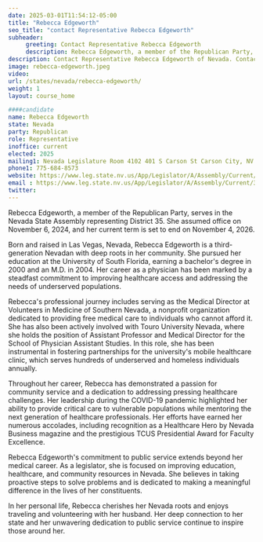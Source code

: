 ```yaml
---
date: 2025-03-01T11:54:12-05:00
title: "Rebecca Edgeworth"
seo_title: "contact Representative Rebecca Edgeworth"
subheader:
     greeting: Contact Representative Rebecca Edgeworth
     description: Rebecca Edgeworth, a member of the Republican Party, serves in the Nevada State Assembly representing District 35. She assumed office on November 6, 2024, and her current term is set to end on November 4, 2026.
description: Contact Representative Rebecca Edgeworth of Nevada. Contact information for Rebecca Edgeworth includes email address, phone number, and mailing address.
image: rebecca-edgeworth.jpeg
video:
url: /states/nevada/rebecca-edgeworth/
weight: 1
layout: course_home

####candidate
name: Rebecca Edgeworth
state: Nevada
party: Republican
role: Representative
inoffice: current
elected: 2025
mailing1: Nevada Legislature Room 4102 401 S Carson St Carson City, NV 89701-4747
phone1: 775-684-8573
website: https://www.leg.state.nv.us/App/Legislator/A/Assembly/Current/35/
email : https://www.leg.state.nv.us/App/Legislator/A/Assembly/Current/35/
twitter: 
---
```

Rebecca Edgeworth, a member of the Republican Party, serves in the Nevada State Assembly representing District 35. She assumed office on November 6, 2024, and her current term is set to end on November 4, 2026.

Born and raised in Las Vegas, Nevada, Rebecca Edgeworth is a third-generation Nevadan with deep roots in her community. She pursued her education at the University of South Florida, earning a bachelor's degree in 2000 and an M.D. in 2004. Her career as a physician has been marked by a steadfast commitment to improving healthcare access and addressing the needs of underserved populations.

Rebecca's professional journey includes serving as the Medical Director at Volunteers in Medicine of Southern Nevada, a nonprofit organization dedicated to providing free medical care to individuals who cannot afford it. She has also been actively involved with Touro University Nevada, where she holds the position of Assistant Professor and Medical Director for the School of Physician Assistant Studies. In this role, she has been instrumental in fostering partnerships for the university's mobile healthcare clinic, which serves hundreds of underserved and homeless individuals annually.

Throughout her career, Rebecca has demonstrated a passion for community service and a dedication to addressing pressing healthcare challenges. Her leadership during the COVID-19 pandemic highlighted her ability to provide critical care to vulnerable populations while mentoring the next generation of healthcare professionals. Her efforts have earned her numerous accolades, including recognition as a Healthcare Hero by Nevada Business magazine and the prestigious TCUS Presidential Award for Faculty Excellence.

Rebecca Edgeworth's commitment to public service extends beyond her medical career. As a legislator, she is focused on improving education, healthcare, and community resources in Nevada. She believes in taking proactive steps to solve problems and is dedicated to making a meaningful difference in the lives of her constituents.

In her personal life, Rebecca cherishes her Nevada roots and enjoys traveling and volunteering with her husband. Her deep connection to her state and her unwavering dedication to public service continue to inspire those around her.
